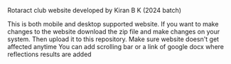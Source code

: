 Rotaract club website developed by Kiran B K (2024 batch)

This is both mobile and desktop supported website.
If you want to make changes to the website download the zip file and make changes on your system. Then upload it to this repository.
Make sure website doesn't get affected anytime
You can add scrolling bar or a link of google docx where reflections results are added
